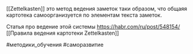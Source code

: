 [[Zettelkasten]]  это метод ведения заметок таки образом, что общаяя картотека самоорганизуется по элементам текста заметок.


Статья про ведение этой системы https://habr.com/ru/post/548154/
[[Правила ведения картотеки Zettelkasten]]

#методики_обучения
#саморазвитие
